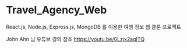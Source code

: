 # Travel_Agency_Web
  
  React.js, Node.js, Express.js, MongoDB 를 이용한 여행 정보 웹 클론 프로젝트
  
  John Ahn 님 유튜브 강의 참조
  https://youtu.be/0Lzjx2aqITQ

